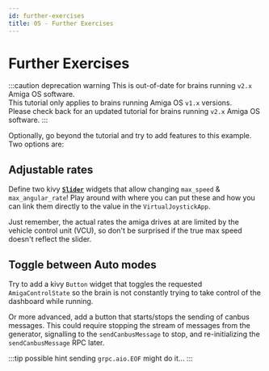 ```yaml
---
id: further-exercises
title: 05 - Further Exercises
---
```

# Further Exercises

:::caution deprecation warning
This is out-of-date for brains running `v2.x` Amiga OS software.<br/>
This tutorial only applies to brains running Amiga OS `v1.x` versions.<br/>
Please check back for an updated tutorial for brains running `v2.x` Amiga OS software.
:::

Optionally, go beyond the tutorial and try to add features to this example.
Two options are:

## Adjustable rates

Define two kivy [**`Slider`**](https://kivy.org/doc/stable/api-kivy.uix.slider.html)
widgets that allow changing `max_speed` & `max_angular_rate`!
Play around with where you can put these and how you can link
them directly to the value in the `VirtualJoystickApp`.

Just remember, the actual rates the amiga drives at are limited
by the vehicle control unit (VCU), so don't be surprised if the
true max speed doesn't reflect the slider.

## Toggle between Auto modes

Try to add a kivy `Button` widget that toggles the requested
`AmigaControlState` so the brain is not constantly trying to take
control of the dashboard while running.

Or more advanced, add a button that starts/stops the sending of
canbus messages.
This could require stopping the stream of messages from the
generator, signalling to the `sendCanbusMessage` to stop, and
re-initializing the `sendCanbusMessage` RPC later.

:::tip possible hint
sending `grpc.aio.EOF` might do it...
:::
